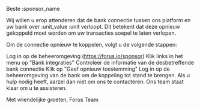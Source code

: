Beste :sponsor_name

Wij willen u erop attenderen dat de bank connectie tussen ons platform en uw bank over :unit_value :unit verloopt. 
Dit betekent dat deze opnieuw gekoppeld moet worden om uw transacties soepel te laten verlopen.

Om de connectie opnieuw te koppelen, volgt u de volgende stappen:

Log in op de beheeromgeving (https://forus.io/sponsor)
Klik links in het menu op "Bank integraties"
Controleer de informatie van de desbetreffende bank connectie
Klik op "Geef opnieuw toestemming"
Log in op de beheeromgeving van de bank om de koppeling tot stand te brengen.
Als u hulp nodig heeft, aarzel dan niet om ons te contacteren. Ons team staat klaar om u te assisteren.

Met vriendelijke groeten,
Forus Team